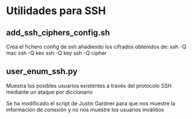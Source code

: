 # Utilidades para SSH

## add_ssh_ciphers_config.sh

Crea el fichero config de ssh añadiendo los cifrados obtenidos de:
ssh -Q mac
ssh -Q kex
ssh -Q key
ssh -Q cipher

## user_enum_ssh.py

Muestra los posibles usuarios existentes a través del protocolo SSH mediante un ataque por diccionario

Se ha modificado el script de Justin Gardner para que nos muestre la información de conexión y no nos muestre los usuarios inválidos
